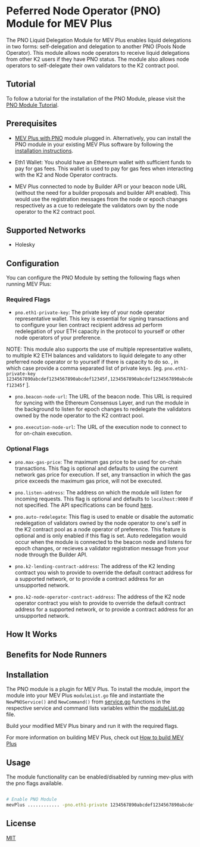 # Peferred Node Operator (PNO) Module for MEV Plus

The PNO Liquid Delegation Module for MEV Plus enables liquid delegations in two forms: self-delegation and delegation to another PNO (Pools Node Operator). This module allows node operators to receive liquid delegations from other K2 users if they have PNO status. The module also allows node operators to self-delegate their own validators to the K2 contract pool.

## Tutorial

To follow a tutorial for the installation of the PNO Module, please visit the [PNO Module Tutorial]().

## Prerequisites

- [MEV Plus with PNO]() module plugged in.
Alternatively, you can install the PNO module in your existing MEV Plus software by following the [installation instructions]().

- Eth1 Wallet: You should have an Ethereum wallet with sufficient funds to pay for gas fees. This wallet is used to pay for gas fees when interacting with the K2 and Node Operator contracts.

- MEV Plus connected to node by Builder API or your beacon node URL (without the need for a builder proposals and builder API enabled). This would use the registration messages from the node or epoch changes respectively as a cue to redelegate the validators own by the node operator to the K2 contract pool.

## Supported Networks

- Holesky

## Configuration

You can configure the PNO Module by setting the following flags when running MEV Plus:

### Required Flags

- `pno.eth1-private-key`: The private key of your node operator representative wallet. This key is essential for signing transactions and to configure your lien contract recipient address ad perform redelegation of your ETH capacity in the protocol to yourself or other node operators of your preference.

NOTE: This module also supports the use of multiple representative wallets, to multiple K2 ETH balances and validators to liquid delegate to any other preferred node operator or to yourself if there is capacity to do so.
, in which case provide a comma separated list of private keys. [eg. `pno.eth1-private-key 1234567890abcdef1234567890abcdef12345f,1234567890abcdef1234567890abcdef12345f`
].

- `pno.beacon-node-url`: The URL of the beacon node. This URL is required for syncing with the Ethereum Consensus Layer, and run the module in the background to listen for epoch changes to redelegate the validators owned by the node operator to the K2 contract pool.

- `pno.execution-node-url`: The URL of the execution node to connect to for on-chain execution.

### Optional Flags

- `pno.max-gas-price`: The maximum gas price to be used for on-chain transactions. This flag is optional and defaults to using the current network gas price for execution. If set, any transaction in which the gas price exceeds the maximum gas price, will not be executed.

- `pno.listen-address`: The address on which the module will listen for incoming requests. This flag is optional and defaults to `localhost:9000` if not specified. The API specifications can be found [here](#api).

- `pno.auto-redelegate`: This flag is used to enable or disable the automatic redelegation of validators owned by the node operator to one's self in the K2 contract pool as a node operator of preference. This feature is optional and is only enabled if this flag is set. Auto redelegation would occur when the module is connected to the beacon node and listens for epoch changes, or recieves a validator registration message from your node through the Builder API.

- `pno.k2-lending-contract-address`: The address of the K2 lending contract you wish to provide to override the default contract address for a supported network, or to provide a contract address for an unsupported network.

- `pno.k2-node-operator-contract-address`: The address of the K2 node operator contract you wish to provide to override the default contract address for a supported network, or to provide a contract address for an unsupported network.

## How It Works


## Benefits for Node Runners



## Installation

The PNO module is a plugin for MEV Plus. To install the module, import the module into your MEV Plus `moduleList.go` file and instantiate the `NewPNOService()` and `NewCommand()` from [service.go](service.go) functions in the respective service and command lists variables within the [moduleList.go](https://github.com/pon-network/mev-plus/blob/main/moduleList/moduleList.go) file.

Build your modified MEV Plus binary and run it with the required flags.

For more information on building MEV Plus, check out
[How to build MEV Plus](https://github.com/pon-network/mev-plus#building-mev-plus)

## Usage

The module functionality can be enabled/disabled by running mev-plus with the pno flags available.

```bash

# Enable PNO Module
mevPlus ............ -pno.eth1-private 1234567890abcdef1234567890abcdef12345f -pno.beacon-node-url http://localhost:5052 -pno.execution-node-url http://localhost:8545
```

## License
[MIT](LICENSE.md)

